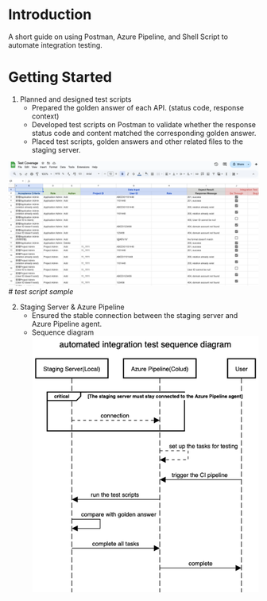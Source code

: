 # Introduction 
A short guide on using Postman, Azure Pipeline, and Shell Script to automate integration testing.

# Getting Started
1) Planned and designed test scripts
    * Prepared the golden answer of each API. (status code, response context)
    * Developed test scripts on Postman to validate whether the response status code and content matched the corresponding golden answer.
    * Placed test scripts, golden answers and other related files to the staging server.

![image](https://github.com/twqunnieliang/shiba-integration-testing/blob/main/image/test-coverage.png)
_# test script sample_

2) Staging Server & Azure Pipeline
    * Ensured the stable connection between the staging server and Azure Pipeline agent.
    * Sequence diagram
    ![image](https://github.com/twqunnieliang/shiba-integration-testing/blob/main/image/automated%20integration%20test%20sequence%20diagram.png)
